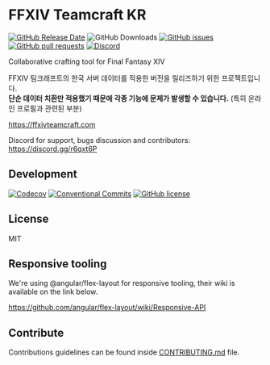 # FFXIV Teamcraft KR

[![GitHub Release Date](https://img.shields.io/github/release-date/Jaehyuk-Lee/ffxiv-teamcraft-kr.svg)](https://github.com/Jaehyuk-Lee/ffxiv-teamcraft-kr/releases)
![GitHub Downloads](https://img.shields.io/github/downloads/Jaehyuk-Lee/ffxiv-teamcraft-kr/latest/total.svg)
[![GitHub issues](https://img.shields.io/github/issues/Jaehyuk-Lee/ffxiv-teamcraft-kr.svg)](https://github.com/Jaehyuk-Lee/ffxiv-teamcraft-kr/issues)
[![GitHub pull requests](https://img.shields.io/github/issues-pr/Jaehyuk-Lee/ffxiv-teamcraft-kr.svg)](https://github.com/Jaehyuk-Lee/ffxiv-teamcraft-kr/pulls)
[![Discord](https://img.shields.io/discord/355013337748209665.svg)](https://discord.gg/r6qxt6P)

Collaborative crafting tool for Final Fantasy XIV

FFXIV 팀크래프트의 한국 서버 데이터를 적용한 버전을 릴리즈하기 위한 프로젝트입니다.  
**단순 데이터 치환만 적용했기 때문에 각종 기능에 문제가 발생할 수 있습니다.** (특히 온라인 프로필과 관련된 부분)

https://ffxivteamcraft.com

Discord for support, bugs discussion and contributors: https://discord.gg/r6qxt6P

## Development

[![Codecov](https://img.shields.io/codecov/c/github/Jaehyuk-Lee/ffxiv-teamcraft.svg?branch=staging)](https://codecov.io/github/Jaehyuk-Lee/ffxiv-teamcraft-kr?branch=staging)
[![Conventional Commits](https://img.shields.io/badge/Conventional%20Commits-1.0.0-yellow.svg)](https://conventionalcommits.org)
[![GitHub license](https://img.shields.io/github/license/Jaehyuk-Lee/ffxiv-teamcraft-kr.svg)](https://github.com/Jaehyuk-Lee/ffxiv-teamcraft-kr/blob/staging/LICENSE)

## License

MIT

## Responsive tooling

We're using @angular/flex-layout for responsive tooling, their wiki is available on the link below.

https://github.com/angular/flex-layout/wiki/Responsive-API

## Contribute

Contributions guidelines can be found inside [CONTRIBUTING.md](https://github.com/Jaehyuk-Lee/ffxiv-teamcraft-kr/blob/staging/CONTRIBUTING.md) file.

